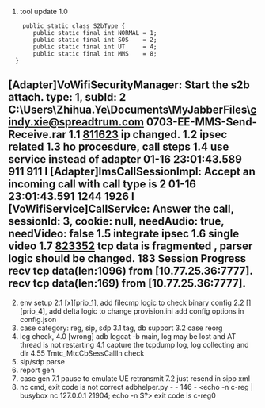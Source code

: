 

1. tool update
1.0 
```
    public static class S2bType {      
       public static final int NORMAL = 1;
       public static final int SOS    = 2;
       public static final int UT     = 4;
       public static final int MMS    = 8;
  }
```
   [Adapter]VoWifiSecurityManager: Start the s2b attach. type: 1, subId: 2
    C:\Users\Zhihua.Ye\Documents\MyJabberFiles\cindy.xie@spreadtrum.com
    0703-EE-MMS-Send-Receive.rar
1.1 [811623](http://bugzilla.spreadtrum.com/bugzilla/show_bug.cgi?id=811623)  ip changed.
1.2 ipsec related
1.3 ho procesdure, call steps
1.4 use service instead of adapter
01-16 23:01:43.589   911   911 I [Adapter]ImsCallSessionImpl: Accept an incoming call with call type is 2
01-16 23:01:43.591  1244  1926 I [VoWifiService]CallService: Answer the call, sessionId: 3, cookie: null, needAudio: true, needVideo: false
1.5 integrate ipsec
1.6 single video
1.7 [823352](http://bugzilla.spreadtrum.com/bugzilla/show_bug.cgi?id=823352) tcp data is fragmented , parser logic should be changed.
            183 Session Progress
            recv tcp data(len:1096) from [10.77.25.36:7777].  recv tcp data(len:169) from [10.77.25.36:7777].
-----------------------------------------------------
2. env setup
2.1 [x][prio_1], add filecmp logic to check binary config
2.2 [][prio_4], add delta logic to change provision.ini
    add config options in config.json
3. case category: reg, sip, sdp
3.1 tag, db support
3.2 case reorg
4. log check, 
4.0 [wrong] adb logcat -b main, log may be lost and AT thread is not restarting 
4.1 capture the tcpdump log, log collecting and dir
4.55 Tmtc_MtcCbSessCallIn check
5. sip/sdp parse
6. report gen
7. case gen
7.1 pause to emulate UE retransmit
7.2 just resend in sipp xml
8. nc cmd, exit code is not correct
adbhelper.py - <waiter> - 146 - <echo -n c-reg | busybox nc 127.0.0.1 21904; echo -n $?> exit code is c-reg0
